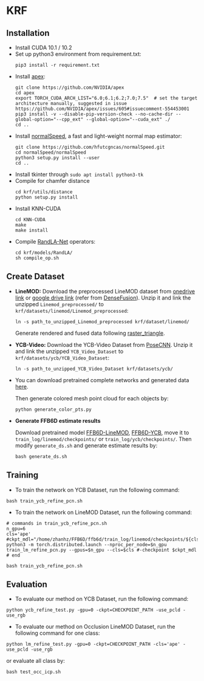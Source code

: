 # KRF
## Installation
- Install CUDA 10.1 / 10.2
- Set up python3 environment from requirement.txt:
  ```shell
  pip3 install -r requirement.txt 
  ```
- Install [apex](https://github.com/NVIDIA/apex):
  ```shell
  git clone https://github.com/NVIDIA/apex
  cd apex
  export TORCH_CUDA_ARCH_LIST="6.0;6.1;6.2;7.0;7.5"  # set the target architecture manually, suggested in issue https://github.com/NVIDIA/apex/issues/605#issuecomment-554453001
  pip3 install -v --disable-pip-version-check --no-cache-dir --global-option="--cpp_ext" --global-option="--cuda_ext" ./
  cd ..
  ```
- Install [normalSpeed](https://github.com/hfutcgncas/normalSpeed), a fast and light-weight normal map estimator:
  ```shell
  git clone https://github.com/hfutcgncas/normalSpeed.git
  cd normalSpeed/normalSpeed
  python3 setup.py install --user
  cd ..
  ```
- Install tkinter through ``sudo apt install python3-tk``
- Compile for chamfer distance
  ``` 
  cd krf/utils/distance
  python setup.py install
  ```
- Install KNN-CUDA
  ```shell
  cd KNN-CUDA
  make
  make install
  ```
- Compile [RandLA-Net](https://github.com/qiqihaer/RandLA-Net-pytorch) operators:
  ```shell
  cd krf/models/RandLA/
  sh compile_op.sh
  ```

## Create Dataset
- **LineMOD:** Download the preprocessed LineMOD dataset from [onedrive link](https://hkustconnect-my.sharepoint.com/:u:/g/personal/yhebk_connect_ust_hk/ETW6iYHDbo1OsIbNJbyNBkABF7uJsuerB6c0pAiiIv6AHw?e=eXM1UE) or [google drive link](https://drive.google.com/drive/folders/19ivHpaKm9dOrr12fzC8IDFczWRPFxho7) (refer from [DenseFusion](https://github.com/j96w/DenseFusion)). Unzip it and link the unzipped ``Linemod_preprocessed/`` to ``krf/datasets/linemod/Linemod_preprocessed``:
  ```shell
  ln -s path_to_unzipped_Linemod_preprocessed krf/dataset/linemod/
  ```
  Generate rendered and fused data following [raster_triangle](https://github.com/ethnhe/raster_triangle).

- **YCB-Video:** Download the YCB-Video Dataset from [PoseCNN](https://rse-lab.cs.washington.edu/projects/posecnn/). Unzip it and link the unzipped ```YCB_Video_Dataset``` to ```krf/datasets/ycb/YCB_Video_Dataset```:
  ```shell
  ln -s path_to_unzipped_YCB_Video_Dataset krf/datasets/ycb/
  ```
- You can download pretrained complete networks and generated data [here](https://cloud.tsinghua.edu.cn/d/76867245c8a7481baccf/). 

  Then generate colored mesh point cloud for each objects by:
  ```
  python generate_color_pts.py
  ```
- **Generate FFB6D estimate results**

  Download pretrained model [FFB6D-LineMOD](https://hkustconnect-my.sharepoint.com/:f:/g/personal/yhebk_connect_ust_hk/Ehg--MMyNdtLnAEurN0tm_MBQ8u_Lntrl42-BQeXO_8H8Q?e=HsZ2Yi), [FFB6D-YCB](https://hkustconnect-my.sharepoint.com/:u:/g/personal/yhebk_connect_ust_hk/EW7a5w-ytftLgexIyXuIcjwB4o0dWo1hMteMNlA1zgM7Wg?e=UE1WJs), move it to ``train_log/linemod/checkpoints/`` or ``train_log/ycb/checkpoints/``. Then modify ``generate_ds.sh`` and generate estimate results by:
  ```shell
  bash generate_ds.sh
  ```

## Training
- To train the network on YCB Dataset, run the following command:
```shell
bash train_ycb_refine_pcn.sh
```
- To train the network on LineMOD Dataset, run the following command:
```shell  
# commands in train_ycb_refine_pcn.sh
n_gpu=6
cls='ape'
#ckpt_mdl="/home/zhanhz/FFB6D/ffb6d/train_log/linemod/checkpoints/${cls}/FFB6D_${cls}_REFINE_best.pth.tar"
python3 -m torch.distributed.launch --nproc_per_node=$n_gpu train_lm_refine_pcn.py --gpus=$n_gpu --cls=$cls #-checkpoint $ckpt_mdl
# end

bash train_ycb_refine_pcn.sh
```

## Evaluation
- To evaluate our method on YCB Dataset, run the following command:
```shell
python ycb_refine_test.py -gpu=0 -ckpt=CHECKPOINT_PATH -use_pcld -use_rgb
```
- To evaluate our method on Occlusion LineMOD Dataset, run the following command for one class:
```shell
python lm_refine_test.py -gpu=0 -ckpt=CHECKPOINT_PATH -cls='ape' -use_pcld -use_rgb
```
or evaluate all class by:

```shell
bash test_occ_icp.sh
```
